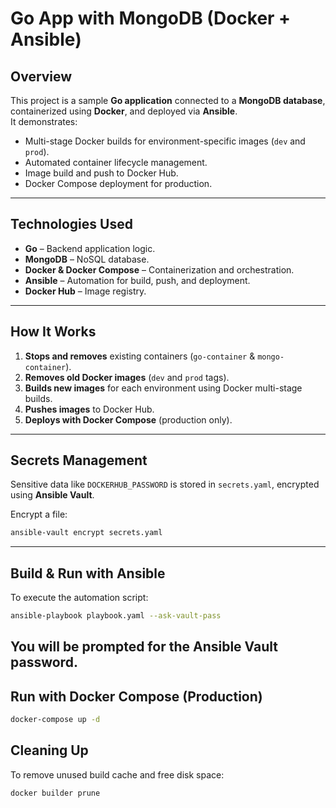 # Go App with MongoDB (Docker + Ansible)

##  Overview
This project is a sample **Go application** connected to a **MongoDB database**, containerized using **Docker**, and deployed via **Ansible**.  
It demonstrates:
- Multi-stage Docker builds for environment-specific images (`dev` and `prod`).
- Automated container lifecycle management.
- Image build and push to Docker Hub.
- Docker Compose deployment for production.

---

##  Technologies Used
- **Go** – Backend application logic.
- **MongoDB** – NoSQL database.
- **Docker & Docker Compose** – Containerization and orchestration.
- **Ansible** – Automation for build, push, and deployment.
- **Docker Hub** – Image registry.

---

## How It Works
1. **Stops and removes** existing containers (`go-container` & `mongo-container`).
2. **Removes old Docker images** (`dev` and `prod` tags).
3. **Builds new images** for each environment using Docker multi-stage builds.
4. **Pushes images** to Docker Hub.
5. **Deploys with Docker Compose** (production only).

---

## Secrets Management
Sensitive data like `DOCKERHUB_PASSWORD` is stored in `secrets.yaml`, encrypted using **Ansible Vault**.

Encrypt a file:
```bash
ansible-vault encrypt secrets.yaml
```
---
## Build & Run with Ansible
To execute the automation script:

```bash
ansible-playbook playbook.yaml --ask-vault-pass
```
You will be prompted for the Ansible Vault password.
---
 ## Run with Docker Compose (Production)
```bash
docker-compose up -d
```
## Cleaning Up
To remove unused build cache and free disk space:

```bash
docker builder prune
```
